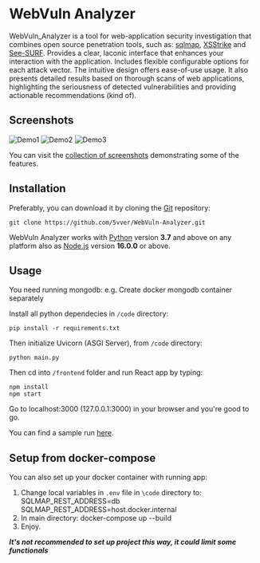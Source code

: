 # WebVuln Analyzer

WebVuln_Analyzer is a tool for web-application security investigation that combines open source penetration tools, such as: [sqlmap](https://github.com/sqlmapproject/sqlmap), [XSStrike](https://github.com/s0md3v/XSStrike) and [See-SURF](https://github.com/In3tinct/See-SURF). Provides a clear, laconic interface that enhances your interaction with the application. Includes flexible configurable options for each attack vector. The intuitive design offers ease-of-use usage. It also presents detailed results based on thorough scans of web applications, highlighting the seriousness of detected vulnerabilities and providing actionable recommendations (kind of).

Screenshots
----

![Demo1](https://user-images.githubusercontent.com/68349735/243019197-393bfa3b-bcee-4e0f-be04-d1ceb4fc5265.png)
![Demo2](https://user-images.githubusercontent.com/68349735/243019451-3d2046f8-319b-4406-80da-b61811098a6a.png)
![Demo3](https://user-images.githubusercontent.com/68349735/243018964-c1732837-5b5b-4922-ba35-61769a722d07.png)

You can visit the [collection of screenshots](https://github.com/5vver/WebVuln-Analyzer/wiki/Screenshots) demonstrating some of the features.

Installation
----

Preferably, you can download it by cloning the [Git](https://github.com/5vver/WebVuln-Analyzer) repository:

    git clone https://github.com/5vver/WebVuln-Analyzer.git

WebVuln Analyzer works with [Python](https://www.python.org/download/) version **3.7** and above on any platform also as [Node.js](https://nodejs.org/en/download) version **16.0.0** or above.

Usage
----

You need running mongodb: e.g. Create docker mongodb container separately

Install all python dependecies in `/code` directory:
    
    pip install -r requirements.txt

Then initialize Uvicorn (ASGI Server), from `/code` directory:

    python main.py

Then cd into `/frontend` folder and run React app by typing:

    npm install
	npm start

Go to localhost:3000 (127.0.0.1:3000) in your browser and you're good to go.

You can find a sample run [here](*).

Setup from docker-compose
----

You can also set up your docker container with running app:
1. Change local variables in `.env` file in `\code` directory to:
    SQLMAP_REST_ADDRESS=db
    SQLMAP_REST_ADDRESS=host.docker.internal
2. In main directory:
    docker-compose up --build
3. Enjoy.

___It's not recommended to set up project this way, it could limit some functionals___